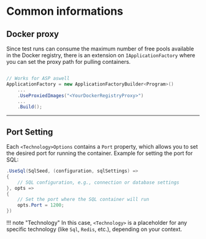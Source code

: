 # Common informations

## Docker proxy
Since test runs can consume the maximum number of free pools available in the Docker registry, 
there is an extension on `IApplicationFactory` where you can set the proxy path for pulling containers.

```csharp

// Works for ASP aswell
ApplicationFactory = new ApplicationFactoryBuilder<Program>()
	...
	.UseProxiedImages("<YourDockerRegistryProxy>")
	...
	.Build();
```
___

## Port Setting
Each `<Technology>Options` contains a `Port` property, which allows you to set the desired port for running the container.
Example for setting the port for SQL:

```csharp
.UseSql(SqlSeed, (configuration, sqlSettings) =>
{
	// SQL configuration, e.g., connection or database settings
}, opts =>
{
	// Set the port where the SQL container will run
	opts.Port = 1200;
})
```

!!! note "Technology"
	In this case, `<Technology>` is a placeholder for any specific technology (like `Sql`, `Redis`, etc.), depending on your context.
